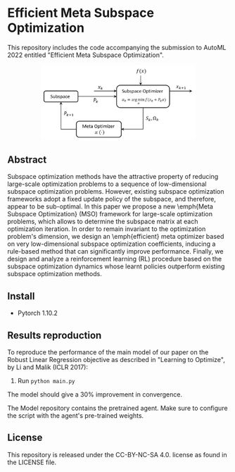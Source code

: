 # Efficient Meta Subspace Optimization

This repository includes the code accompanying the submission to AutoML 2022 entitled "Efficient Meta Subspace Optimization".


<p align="center">
<img src="model/arch.PNG" alt="Meta Subspace Optimization"
width="350px"></p>


<!--The code implements a meta optimizer inference which is applied to the subspace optimization paradigm, on the Robust Linear Regression as described in "Learning to Optimize", by Li and Malik (ICL 2017).-->

<!--The code runs three algorithms:-->

<!--- SESOP: The Sequential Subspace Optimization (SESOP) algorithm described in:  -->
<!--Narkiss, G. and Zibulevsky, M. (2005). Sequential subspace optimization method for large-scale-->
<!--unconstrained problems. Technical Report CCIT 559, Technion – Israel Institute of Technology, -->
<!--Faculty of Electrical Engineering.-->
<!--- RB: A Rule based algorithm described in Section 3.3 of the paper-->
<!--- MSO: The meta optimizer described in Algorithm 1 in the paper.-->

## Abstract
Subspace optimization methods have the attractive property of reducing large-scale optimization problems to a sequence of low-dimensional subspace optimization problems.
However, existing subspace optimization frameworks adopt a fixed update policy of the subspace, and therefore, appear to be sub-optimal.
In this paper we propose a new \emph{Meta Subspace Optimization} (MSO) framework for large-scale optimization problems, which allows to determine the subspace matrix at each optimization iteration. 
In order to remain invariant to the optimization problem's dimension, we design an \emph{efficient} meta optimizer based on very low-dimensional subspace optimization coefficients, inducing a rule-based method that can significantly improve performance. 
Finally, we design and analyze a reinforcement learning (RL) procedure based on the subspace optimization dynamics whose learnt policies outperform existing subspace optimization methods.

## Install
- Pytorch 1.10.2

## Results reproduction
To reproduce the performance of the main model of our paper on the Robust Linear Regression objective as described in "Learning to Optimize", by Li and Malik (ICLR 2017):

1. Run `python main.py`

The model should give a 30% improvement in convergence.

The Model repository contains the pretrained agent. Make sure to configure the script with the agent's pre-trained weights.

## License
This repository is released under the CC-BY-NC-SA 4.0. license as found in the LICENSE file.



<!--
Citation
--------
Please cite this work in your publications if it helps your research:


	@article{choukroun2021meta,
	  title={Meta Subspace Optimization},
	  author={Choukroun, Yoni and Katz, Michael},
	  journal={arXiv preprint arXiv:2110.14920},
	  year={2021}
	}
-->

